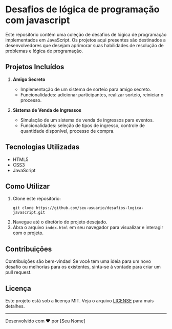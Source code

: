 ﻿# Desafios de lógica de programação com javascript


Este repositório contém uma coleção de desafios de lógica de programação implementados em JavaScript. Os projetos aqui presentes são destinados a desenvolvedores que desejam aprimorar suas habilidades de resolução de problemas e lógica de programação.

## Projetos Incluídos

1. **Amigo Secreto**
   - Implementação de um sistema de sorteio para amigo secreto.
   - Funcionalidades: adicionar participantes, realizar sorteio, reiniciar o processo.

2. **Sistema de Venda de Ingressos**
   - Simulação de um sistema de venda de ingressos para eventos.
   - Funcionalidades: seleção de tipos de ingresso, controle de quantidade disponível, processo de compra.

## Tecnologias Utilizadas

- HTML5
- CSS3
- JavaScript

## Como Utilizar

1. Clone este repositório:
   ```
   git clone https://github.com/seu-usuario/desafios-logica-javascript.git
   ```
2. Navegue até o diretório do projeto desejado.
3. Abra o arquivo `index.html` em seu navegador para visualizar e interagir com o projeto.

## Contribuições

Contribuições são bem-vindas! Se você tem uma ideia para um novo desafio ou melhorias para os existentes, sinta-se à vontade para criar um pull request.

## Licença

Este projeto está sob a licença MIT. Veja o arquivo [LICENSE](LICENSE) para mais detalhes.

---

Desenvolvido com ❤️ por [Seu Nome]
